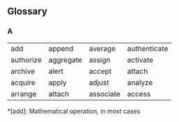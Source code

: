 ## Glossary
### A  
|                    |                     |                      |               |
|--------------------|---------------------|----------------------| ------------- |
| add                | append              | average              | authenticate |
| authorize     | aggregate    | assign       | activate |
| archive     | alert  | accept             | attach |
| acquire | apply         | adjust       | analyze |
| arrange | attach | associate | access |

*[add]: Mathematical operation, in most cases